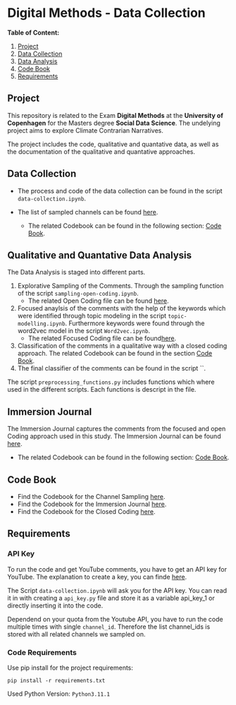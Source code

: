# Digital Methods - Data Collection

**Table of Content:**

1. [Project](#project)
2. [Data Collection](#data-collection)
3. [Data Analysis](#data-analysis)
4. [Code Book](#code-book)
5. [Requirements](#requirements)


## Project

This repository is related to the Exam **Digital Methods** at the **University of Copenhagen** for the Masters degree **Social Data Science**. The undelying project aims to explore Climate Contrarian Narratives.

The project includes the code, qualitative and quantative data, as well as the documentation of the qualitative and quantative approaches.

## Data Collection

- The process and code of the data collection can be found in the script `data-collection.ipynb`.

- The list of sampled channels can be found [here](data/channel_sampling.xlsx).
    - The related Codebook can be found in the following section: [Code Book](#code-book).

## Qualitative and Quantative Data Analysis

The Data Analysis is staged into different parts.

1. Explorative Sampling of the Comments. Through the sampling function of the script `sampling-open-coding.ipynb`.
    - The related Open Coding file can be found [here](#immersion-journal).
2. Focused anaylsis of the comments with the help of the keywords which were identified through topic modeling in the script `topic-modelling.ipynb`. Furthermore keywords were found through the word2vec model in the script `Word2vec.ipynb`.
    - The related Focused Coding file can be found[here](#immersion-journal).
4. Classification of the comments in a qualitative way with a closed coding approach. The related Codebook can be found in the section [Code Book](#code-book).
3. The final classifier of the comments can be found in the script ``.


The script `preprocessing_functions.py` includes functions which where used in the different scripts. Each functions is descript in the file.

## Immersion Journal

The Immersion Journal captures the comments from the focused and open Coding approach used in this study. The Immersion Journal can be found [here](#immersion-journal).

- The related Codebook can be found in the following section: [Code Book](#code-book).

## Code Book

- Find the Codebook for the Channel Sampling [here](documentation/codebook_sampling.md).
- Find the Codebook for the Immersion Journal [here](documentation/codebook_immersion-journal.md).
- Find the Codebook for the Closed Coding [here](documentation/closed-codebook_immersion-journal.md).

## Requirements

### API Key

To run the code and get YouTube comments, you have to get an API key for YouTube. The explanation to create a key, you can finde [here](https://developers.google.com/youtube/v3/getting-started#before-you-start).

The Script `data-collection.ipynb` will ask you for the API key. You can read it in with creating a `api_key.py` file and store it as a variable api_key_1 or directly inserting it into the code.

Dependend on your quota from the Youtube API, you have to run the code multiple times with single `channel_id`. Therefore the list channel_ids is stored with all related channels we sampled on.

### Code Requirements

Use pip install for the project requirements:

`pip install -r requirements.txt` 

Used Python Version: `Python3.11.1`



